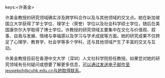 keys:<许美金>


许美金教授的研究领域确实涉及跨学科合作以及与其他领域的交叉点。她在新加坡国立大学获得了学士学位、理学士（荣誉）学位以及社会科学硕士学位，随后在美国康奈尔大学取得了博士学位。许教授的研究领域主要集中在文化与价值观、叙事、自我与发展、情绪与幸福感以及学习与学术成就等方面。她的研究成果不仅跨足了心理学、教育学、社会学等多个学科，还与其他领域产生了丰富的交叉与互动。

许美金教授目前在香港中文大学（深圳）人文社科学院担任教授。如果您对她的研究领域有任何疑问或想要了解更多信息，可以通过发送电子邮件至jessiekoh@cuhk.edu.cn与她取得联系。